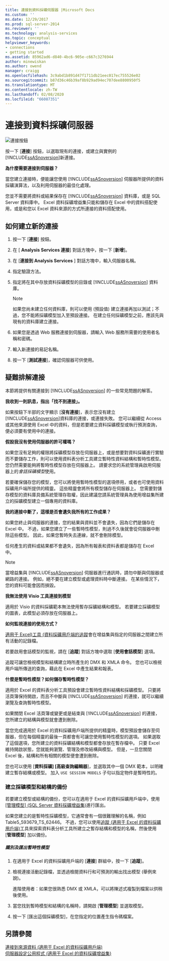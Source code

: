 ```yaml
---
title: 連接到資料採礦伺服器 |Microsoft Docs
ms.custom: ''
ms.date: 12/29/2017
ms.prod: sql-server-2014
ms.reviewer: ''
ms.technology: analysis-services
ms.topic: conceptual
helpviewer_keywords:
- connections
- getting started
ms.assetid: 85962ad6-d840-4bc6-905e-c667c3276944
author: minewiskan
ms.author: owend
manager: craigg
ms.openlocfilehash: 3c9abd1b891d47f1711db21eec017ec755526e02
ms.sourcegitcommit: b87d36c46b39af8b929ad94ec707dee8800950f5
ms.translationtype: MT
ms.contentlocale: zh-TW
ms.lasthandoff: 02/08/2020
ms.locfileid: "66087351"
---
```

# <a name="connect-to-a-data-mining-server"></a>連接到資料採礦伺服器
  ![連接按鈕](media/misc-connection.gif "連接按鈕")  
  
 按一下 [**連接**] 按鈕，以選取現有的連接，或建立與實例的[!INCLUDE[ssASnoversion](../includes/ssasnoversion-md.md)]新連接。  
  
 **為什麼需要連接到伺服器？**  
  
 當您建立連接時，便能讓您使用 [!INCLUDE[ssASnoversion](../includes/ssasnoversion-md.md)] 伺服器所提供的資料採礦演算法，以及利用伺服器的最佳化處理。  
  
 您並不需要將資料或結果保存在 [!INCLUDE[ssASnoversion](../includes/ssasnoversion-md.md)] 資料庫，或是 SQL Server 資料庫中。 Excel 資料採礦增益集只能和儲存在 Excel 中的資料搭配使用，或是和您以 Excel 資料來源的方式所連接的資料搭配使用。  
  
## <a name="how-to-create-a-new-connection"></a>如何建立新的連接  
  
1.  按一下 [**連接**] 按鈕。  
  
2.  在 [ **Analysis Services 連接**] 對話方塊中，按一下 [**新增**]。  
  
3.  在 [**連接到 Analysis Services** ] 對話方塊中，輸入伺服器名稱。  
  
4.  指定驗證方法。  
  
5.  指定將在其中存放資料採礦模型的目錄或 [!INCLUDE[ssASnoversion](../includes/ssasnoversion-md.md)] 資料庫。  
  
    > [!NOTE]  
    >  如果您尚未建立任何資料庫，則可以使用 (預設值) 建立連接再加以測試；不過，您不能將採礦模型加入至預設連接。 在建立任何採礦模型之前，應該先與現有的資料庫建立連接。  
  
6.  如果您是透過 Web 服務連接到伺服器，請輸入 Web 服務所需要的使用者名稱和密碼。  
  
7.  輸入新連接的易記名稱。  
  
8.  按一下 [**測試連接**]，確認伺服器可供使用。  
  
## <a name="troubleshooting-connections"></a>疑難排解連接  
 本節將提供有關連接到 [!INCLUDE[ssASnoversion](../includes/ssasnoversion-md.md)] 的一些常見問題的解答。  
  
 **我收到一則訊息，指出「找不到連接」。**  
  
 如果按鈕下半部的文字顯示 [**沒有連接**]，表示您沒有建立[!INCLUDE[ssASnoversion](../includes/ssasnoversion-md.md)]資料庫的連接，或連接失敗。 您可以繼續從 Access 或其他來源使用 Excel 中的資料，但是若要建立資料採礦模型或執行預測查詢，便必須要有使用中的連接。  
  
 **假設我沒有使用伺服器的許可權嗎？**  
  
 如果您沒有足夠的權限將採礦模型存放在伺服器上，或是想要對資料採礦進行實驗而不要儲存工作，則可以使用資料表分析工具建立暫時性資料結構和暫時性模型。 您仍然需要能夠將暫時性模型存放在伺服器上。 請要求您的系統管理員啟用伺服器上的*會話採礦模型*使用。  
  
 若要確保儲存您的模型，您可以將使用暫時性模型的選項停用，或者也可使用資料採礦用戶端所提供的精靈。 這些精靈會將所有模型儲存在伺服器上。 您需要對儲存模型的資料庫具備系統管理存取權，因此建議您請系統管理員為使用增益集所建立的採礦模型建立一個專用的資料庫。  
  
 **我的連接中斷了，這樣是否會遺失我所有的工作成果？**  
  
 如果您終止與伺服器的連接，您的結果與資料並不會遺失，因為它們是儲存在 Excel 中。 不過，如果您建立了一些暫時性模型，則過不久後就會從伺服器中刪除這些模型。 因此，如果您暫時失去連線，就不會刪除模型。  
  
 任何產生的資料或結果都不會遺失，因為所有報表和資料表都是儲存在 Excel 中。  
  
> [!NOTE]  
>  當增益集與 [!INCLUDE[ssASnoversion](../includes/ssasnoversion-md.md)] 伺服器進行通訊時，請勿中斷與伺服器或網路的連接。 例如，絕不要在建立模型或處理資料時中斷連接。 在某些情況下，您的資料可能會因而損毀。  
  
 **我無法使用 Visio 工具連接到模型**  
  
 適用於 Visio 的資料採礦範本無法使用暫存採礦結構和模型。 若要建立採礦模型的圖表，此模型必須存放在伺服器上。  
  
 **如何監視連接的使用方式？**  
  
 [適用于 Excel&#41;工具 &#40;資料採礦用戶端的追蹤](trace-data-mining-client-for-excel.md)會在增益集與指定的伺服器之間建立所有活動的記錄檔。  
  
 若要啟用會話模型的監視，請在 [**追蹤**] 對話方塊中選取 [**使用會話模型**] 選項。  
  
 追蹤可讓您檢視模型和結構建立時所產生的 DMX 和 XMLA 命令。 您也可以檢視用戶端所傳送的查詢，藉此在 Excel 中產生結果和報表。  
  
 **什麼是暫時性模型？如何儲存暫時性模型？**  
  
 適用於 Excel 的資料表分析工具預設會建立暫時性資料結構和採礦模型。 只要將活頁簿保持開啟，而且不中斷與 [!INCLUDE[ssASnoversion](../includes/ssasnoversion-md.md)] 的連接，就可以繼續瀏覽及查詢暫時性模型。  
  
 如果關閉 Excel 活頁簿或變更或是結束與 [!INCLUDE[ssASnoversion](../includes/ssasnoversion-md.md)] 的連接，您所建立的結構與模型就會遭到刪除。  
  
 當您完成適用於 Excel 的資料採礦用戶端所提供的精靈時，模型預設會儲存至伺服器，但在每個精靈的最後一頁都會有可讓您使用暫時性模型的選項。 如果選取了這個選項，您所建立的資料採礦結構和模型都會存放在暫存檔中。 只要 Excel 維持開啟狀態，您就能夠瀏覽、管理及修改結構與模型。 但是，一旦您關閉 Excel 後，結構和所有相關的模型便會遭到刪除。  
  
 您也可以使用 [**資料採礦] [高級查詢編輯器**]，並選取其中一個 DMX 範本，以明確建立暫存結構或模型。 加入 `USE SESSION MODELS` 子句以指定物件是暫時性的。   
  
### <a name="creating-backups-of-mining-models-and-structures"></a>建立採礦模型和結構的備份  
 若要建立模型或結構的備份，您可以在適用于 Excel 的資料採礦用戶端中，使用 [[管理模型] &#40;SQL Server 資料採礦增益集&#41;](manage-models-sql-server-data-mining-add-ins.md)進行匯出。  
  
 如果您建立的是暫時性採礦模型，它通常會有一個很難理解的名稱，例如 Table5_593679_TS_62446。 不過，您可以使用[追蹤 &#40;適用于 Excel 的資料採礦用戶端&#41;](trace-data-mining-client-for-excel.md)工具來探索資料表分析工具所建立之暫存結構和模型的名稱，然後使用 [**管理模型**] 加以備份。  
  
##### <a name="identify-and-export-a-temporary-model"></a>識別及匯出暫時性模型  
  
1.  在適用于 Excel 的資料採礦用戶端的 [**連接**] 群組中，按一下 [**追蹤**]。  
  
2.  檢視連接活動記錄檔，並透過檢閱資料行和可預測的輸出找出模型 (舉例來說)。  
  
     進階使用者：如果您很熟悉 DMX 或 XMLA，可以將陳述式複製到檔案以供稍後使用。  
  
3.  當您找到暫時模型和結構的名稱時，請開啟 [**管理模型**] 並選取模型。  
  
4.  按一下 [匯出這個採礦模型]，在您指定的位置產生指令碼檔案。  
  
## <a name="see-also"></a>另請參閱  
 [連接到來源資料 &#40;適用于 Excel 的資料採礦用戶端&#41;](connect-to-source-data-data-mining-client-for-excel.md)   
 [伺服器設定公用程式 &#40;適用于 Excel 的資料採礦增益集&#41;](server-configuration-utility-data-mining-add-ins-for-excel.md)  
  
  
